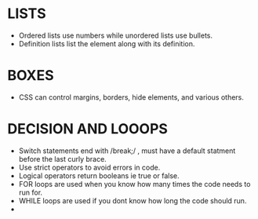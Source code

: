 # LISTS

- Ordered lists use numbers while unordered lists use bullets.
- Definition lists list the element along with its definition.

# BOXES

- CSS can control margins, borders, hide elements, and various others.

# DECISION AND LOOOPS

- Switch statements end with /break;/ , must have a default statment before the last curly brace.
- Use strict operators to avoid errors in code.
- Logical operators return booleans ie true or false.
- FOR loops are used when you know how many times the code needs to run for.
- WHILE loops are used if you dont know how long the code should run.
- 